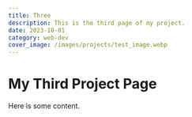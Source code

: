 ```yaml
---
title: Three
description: This is the third page of my project.
date: 2023-10-01
category: web-dev
cover_image: /images/projects/test_image.webp
---
```


# My Third Project Page

Here is some content.
